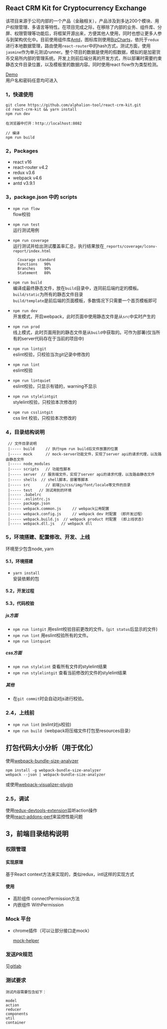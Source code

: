 ## React CRM Kit for Cryptocurrency Exchange
该项目来源于公司内部的一个产品（金融相关），产品涉及到多达200个模块、用户权限管理、多语言等特性。在项目完成之际，在移除了内部的业务、组件库、分屏、权限管理等功能后，将框架开源出来，方便其他人使用，同时也想让更多人参与到架构优化中。目前使用组件库[Antd](https://ant.design/)，图标库则使用[BizCharts](https://alibaba.github.io/BizCharts/index.html)，依托于`redux`进行本地数据管理，路由使用`react-router`中的hash方式，测试方面，使用`jasmine`作为单元测试runner。整个项目的数据是使用的假数据，模拟的是加密货币交易所内部的管理系统。开发上则前后端分离的开发方式，所以部署时需要约束静态文件目录位置，以及模板里的数据内容。同时使用react flow作为类型检测。


[Demo](http://ex.bitbal.top)    
用户名和密码任意均可进入


### 1，快速使用
    
    git clone https://github.com/alphalion-tool/react-crm-kit.git
    cd react-crm-kit && yarn install
    npm run dev

    在浏览器中打开：http://localhost:8082

    // 编译
    npm run build


### 2，Packages
- react v16
- react-router v4.2
- redux v3.6
- webpack v4.6
- antd v3.9.1


### 3，package.json 中的 scripts
- `npm run flow`    
    flow校验
- `npm run test`    
    运行测试用例
- `npm run coverage`    
    运行测试并给出测试覆盖率汇总，执行结果放在`_reports/coverage/lconv-report/index.html`
        
        Covarage standard
        Functions   90%
        Branches    90%
        Statement   80%

- `npm run build`     
    编译成最终静态文件，放在`build`目录中，连同前后端约定的模板。    
    `build/static`为所有的静态文件目录    
    `build/template`是前后端的页面模板，多数情况下只需要一个首页模板即可
- `npm run dev`    
    开发模式，开启webpack，此时页面中使用静态文件是从`src`中实时产生的
- `npm run prod`    
    线上模式，此时页面用到的静态文件是从`build`中获取的。可作为部署(仅当所有的server代码存在于当前的项目中)
- `npm run lintgit`        
    eslint校验，只校验当次git记录中修改的
- `npm run lint`    
    eslint校验
- `npm run lintquiet`    
    eslint校验，只显示有错的，warning不显示
- `npm run stylelintgit`    
    stylelint校验，只校验本次修改的    
- `npm run csslintgit`    
    css lint 校验，只校验本次修改的


### 4，目录结构说明
     
     // 文件目录说明
     |----- build     // 执行npm run build后文件放置的位置
     |----- mock      // mock-server功能文件，实现了server api的请求代理，以及路由静态文件
     |----- node_modules   
     |----- scripts   // 功能性脚本
     |----- server  // 服务端文件，实现了server api的请求代理，以及路由静态文件
     |----- shells  // shell脚本，部署等脚本
     |----- src       // 前端js/css/img/font/locale等文件的目录
     |----- test   // 测试用到的环境
     |----- .babelrc
     |----- .eslintrc.js
     |----- package.json
     |----- webpack.common.js     // webpack公用配置
     |----- webpack.config.js     // webpack dev 时配置 （即开发过程）
     |----- webpack.build.js  // webpack product 时配置  (即上线状态)
     |----- webpack.dll.js   // webpack dll 

### 5，环境搭建、配置修改、开发、上线
环境至少包含node, yarn    

#### 5.1，环境搭建
- `yarn install`   
    安装依赖的包     
        
#### 5.2，开发过程

#### 5.3，代码校验
##### js方面
- `npm run lintgit`  用eslint校验目前更改的文件。(`git status`后显示的文件)      
- `npm run lint`  用eslint校验所有的文件。
- `npm run lintquiet`

##### css方面
- `npm run stylelint` 查看所有文件的stylelint结果
- `npm run stylelintgit` 查看当前修改的文件的stylelint结果

##### 其他
- 在`git commit`时会自动对js进行校验。


### 2.4，上线前
- `npm run lint`  (eslint对js校验)
- `npm run build`（webpack将压缩文件打包至resources目录）     

## 打包代码大小分析（用于优化）    
使用[webpack-bundle-size-analyzer](https://github.com/robertknight/webpack-bundle-size-analyzer)    
    
    npm install -g webpack-bundle-size-analyzer
    webpack --json | webpack-bundle-size-analyzer

或使用[webpack-visualizer-plugin](https://www.npmjs.com/package/webpack-visualizer-plugin)    

### 2.5，调试
使用[redux-devtools-extension](https://github.com/zalmoxisus/redux-devtools-extension)监听action操作    
使用[react-addons-perf](https://facebook.github.io/react/docs/perf.html)来监控性能问题     


    
## 3，前端目录结构说明


### 权限管理
#### 实现原理
基于React context方法来实现的，类似redux，intl这样的实现方式

#### 使用
- 高阶组件
    connectPermission方法
- 内嵌组件
    WithPermission


### Mock 平台
- chrome插件（可以让部分接口走mock）

    [mock-helper](https://github.com/alphalion-tool/mock-helper)


### 发送PR规范
见[gitlab](https://github.com/alphalion-tool/frontend-standard/blob/master/gitlab.md)

### 测试要求

    测试内容需要包含如下：
    
    model
    action
    reducer
    components
    util
    container
    

